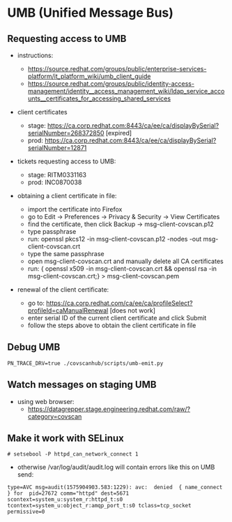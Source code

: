 # UMB (Unified Message Bus)


## Requesting access to UMB
- instructions:
    - https://source.redhat.com/groups/public/enterprise-services-platform/it_platform_wiki/umb_client_guide
    - https://source.redhat.com/groups/public/identity-access-management/identity__access_management_wiki/ldap_service_accounts__certificates_for_accessing_shared_services

- client certificates
    - stage: https://ca.corp.redhat.com:8443/ca/ee/ca/displayBySerial?serialNumber=268372850 [expired]
    - prod:  https://ca.corp.redhat.com:8443/ca/ee/ca/displayBySerial?serialNumber=12871

- tickets requesting access to UMB:
    - stage: RITM0331163
    - prod:  INC0870038

- obtaining a client certificate in file:
	- import the certificate into Firefox
	- go to Edit -> Preferences -> Privacy & Security -> View Certificates
	- find the certificate, then click Backup -> msg-client-covscan.p12
	- type passphrase
	- run: openssl pkcs12 -in msg-client-covscan.p12 -nodes -out msg-client-covscan.crt
	- type the same passphrase
	- open msg-client-covscan.crt and manually delete all CA certificates
	- run: { openssl x509 -in msg-client-covscan.crt && openssl rsa -in msg-client-covscan.crt;} > msg-client-covscan.pem

- renewal of the client certificate:
    - go to: https://ca.corp.redhat.com/ca/ee/ca/profileSelect?profileId=caManualRenewal [does not work]
    - enter serial ID of the current client certificate and click Submit
    - follow the steps above to obtain the client certificate in file

## Debug UMB
```
PN_TRACE_DRV=true ./covscanhub/scripts/umb-emit.py
```

## Watch messages on staging UMB
- using web browser:
    - https://datagrepper.stage.engineering.redhat.com/raw/?category=covscan


## Make it work with SELinux
```
# setsebool -P httpd_can_network_connect 1
```

- otherwise /var/log/audit/audit.log will contain errors like this on UMB send:
```
type=AVC msg=audit(1575904903.583:1229): avc:  denied  { name_connect } for  pid=27672 comm="httpd" dest=5671 scontext=system_u:system_r:httpd_t:s0 tcontext=system_u:object_r:amqp_port_t:s0 tclass=tcp_socket permissive=0
```

